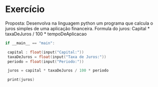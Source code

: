 # Exercício

Proposta: Desenvolva na linguagem python um programa que calcula o juros simples de uma aplicação financeira.
Formula do juros: Capital * taxaDeJuros / 100 * tempoDeAplicacao
```c++
if __main__ == "main":

 capital : float(input("Capital:"))
 taxaDeJuros = float(input("Taxa de Juros:"))
 periodo = float(input("Periodo:"))

 juros = capital * taxaDeJuros / 100 * periodo

 print(juros)
```

